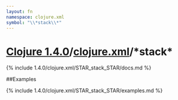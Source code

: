 ```yaml
---
layout: fn
namespace: clojure.xml
symbol: "\\*stack\\*"
---
```


# [Clojure 1.4.0](../../)/[clojure.xml](../)/\*stack\*

{% include 1.4.0/clojure.xml/STAR_stack_STAR/docs.md %}

##Examples

{% include 1.4.0/clojure.xml/STAR_stack_STAR/examples.md %}

